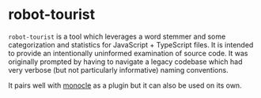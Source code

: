 # robot-tourist

`robot-tourist` is a tool which leverages a word stemmer and some categorization and statistics for JavaScript + TypeScript files. It is intended to provide an intentionally uninformed examination of source code. It was originally prompted by having to navigate a legacy codebase which had very verbose (but not particularly informative) naming conventions.

It pairs well with [monocle](https://github.com/brekk/monoculture/blob/main/packages/monocle) as a plugin but it can also be used on its own.
